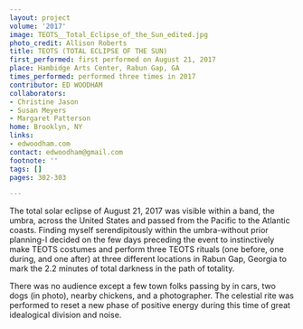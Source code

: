 ```yaml
---
layout: project
volume: '2017'
image: TEOTS__Total_Eclipse_of_the_Sun_edited.jpg
photo_credit: Allison Roberts
title: TEOTS (TOTAL ECLIPSE OF THE SUN)
first_performed: first performed on August 21, 2017
place: Hambidge Arts Center, Rabun Gap, GA
times_performed: performed three times in 2017
contributor: ED WOODHAM
collaborators:
- Christine Jason
- Susan Meyers
- Margaret Patterson
home: Brooklyn, NY
links:
- edwoodham.com
contact: edwoodham@gmail.com
footnote: ''
tags: []
pages: 302-303

---
```


The total solar eclipse of August 21, 2017 was visible within a band, the umbra, across the United States and passed from the Pacific to the Atlantic coasts. Finding myself serendipitously within the umbra-without prior planning-I decided on the few days preceding the event to instinctively make TEOTS costumes and perform three TEOTS rituals (one before, one during, and one after) at three different locations in Rabun Gap, Georgia to mark the 2.2 minutes of total darkness in the path of totality.

There was no audience except a few town folks passing by in cars, two dogs (in photo), nearby chickens, and a photographer. The celestial rite was performed to reset a new phase of positive energy during this time of great idealogical division and noise.
